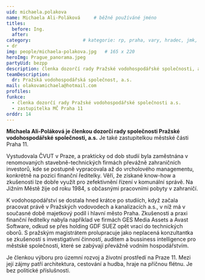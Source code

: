 ```yaml
---
uid: michaela.polakova
name: Michaela Ali-Poláková  	# běžně používáné jméno
titles:
  before: Ing.
  after: 
category:                 	# kategorie: rp, praha, vary, hradec, jmk, senat
- dr
img: people/michaela-polakova.jpg   # 165 x 220
heroImg: Prague_panorama.jpeg
partyUid: bezpp
description: členka dozorčí rady Pražské vodohospodářské společnosti, a.s.
teamDescription:
  dr: Pražská vodohospodářská společnost, a.s. 
mail: olakovamichaela@hotmail.com
profiles:
funkce:
  - členka dozorčí rady Pražské vodohospodářské společnosti a.s. 
  - zastupitelka MČ Praha 11
orddr: 14  
---
```


**Michaela Ali-Poláková je členkou dozorčí rady společnosti Pražské vodohospodářské společnosti, a.s.** Je také zastupitelkou městské části Praha 11.

Vystudovala ČVUT v Praze, a prakticky od dob studií byla zaměstnána v renomovaných stavebně-technických firmách převážně zahraničních investorů, kde se postupně vypracovala až do vrcholového managementu, konkrétně na pozici finanční ředitelky. Věří, že získané know-how a zkušenosti lze dobře využít pro zefektivnění řízení v komunální správě. Na Jižním Městě žije od roku 1984, s občasnými pracovními pobyty v zahraničí.

K vodohospodářství se dostala hned krátce po studiích, když začala pracovat právě v Pražských vodovodech a kanalizacích a.s., v níž má v současné době majetkový podíl i hlavní město Praha. Zkušenosti a praxi finanční ředitelky nabyla například ve firmách GES Media Assets a Avast Software, odkud se přes holding GDF SUEZ opět vrací do technických oborů. S pražským magistrátem prolupracuje jako neplacená konzultantka se zkušeností s investigativní činností, auditem a bussiness intelligence pro městské společnosti, které se zabývají převážně vodním hospodářstvím.

Je členkou výboru pro územní rozvoj a životní prostředí na Praze 11. Mezi její zájmy patří architektura, cestování a hudba, hraje na příčnou flétnu. Je bez politické příslušnosti.
